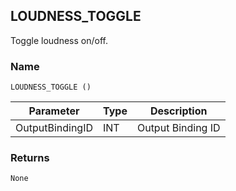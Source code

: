 ## LOUDNESS\_TOGGLE

Toggle loudness on/off.


### Name

`LOUDNESS_TOGGLE ()`


| Parameter       | Type | Description       |
| --------------- | ---- | ----------------- |
| OutputBindingID | INT  | Output Binding ID |


### Returns

`None`